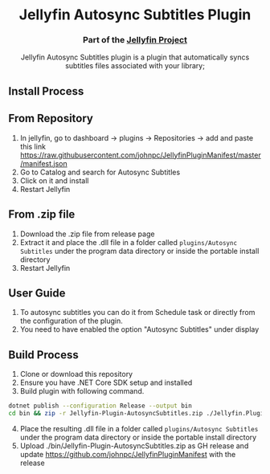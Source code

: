 <h1 align="center">Jellyfin Autosync Subtitles Plugin</h1>
<h3 align="center">Part of the <a href="https://jellyfin.org">Jellyfin Project</a></h3>

<p align="center">
Jellyfin Autosync Subtitles plugin is a plugin that automatically syncs subtitles files associated with your library;

</p>

## Install Process


## From Repository
1. In jellyfin, go to dashboard -> plugins -> Repositories -> add and paste this link https://raw.githubusercontent.com/johnpc/JellyfinPluginManifest/master/manifest.json
2. Go to Catalog and search for Autosync Subtitles
3. Click on it and install
4. Restart Jellyfin


## From .zip file
1. Download the .zip file from release page
2. Extract it and place the .dll file in a folder called ```plugins/Autosync Subtitles``` under  the program data directory or inside the portable install directory
3. Restart Jellyfin

## User Guide
1. To autosync subtitles you can do it from Schedule task or directly from the configuration of the plugin.
2. You need to have enabled the option "Autosync Subtitles" under display





## Build Process
1. Clone or download this repository
2. Ensure you have .NET Core SDK setup and installed
3. Build plugin with following command.
```sh
dotnet publish --configuration Release --output bin
cd bin && zip -r Jellyfin-Plugin-AutosyncSubtitles.zip ./Jellyfin.Plugin.AutoSyncSubtitles.dll && cd -
```
4. Place the resulting .dll file in a folder called ```plugins/Autosync Subtitles``` under  the program data directory or inside the portable install directory
5. Upload ./bin/Jellyfin-Plugin-AutosyncSubtitles.zip as GH release and update https://github.com/johnpc/JellyfinPluginManifest with the release

